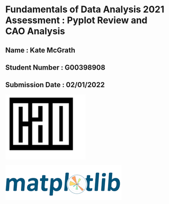 # Fundamentals of Data Analysis 2021 Assessment : Pyplot Review and CAO Analysis

## Name : Kate McGrath
## Student Number : G00398908
## Submission Date : 02/01/2022

![](Archive/CAO.PNG) 

![](Archive/Matplotlib.PNG)

